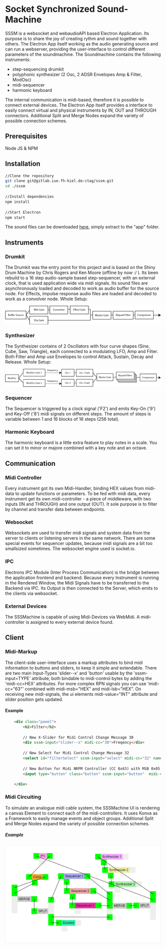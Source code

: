 # Socket Synchronized Sound-Machine

SSSM is a websocket and webaudioAPI based Electron Application. Its purpose is to share the joy of creating rythm and sound together with others. The Electron App itself working as the audio generating source and can run a webserver, providing the user-interface to control different parameters of the soundmachine. The Soundmachine contains the following instruments: 

- step-sequencing drumkit
- polyphonic synthesizer (2 Osc, 2 ADSR Envelopes Amp & Filter, ModOsc)
- midi-sequencer  
- harmonic keyboard

The internal communication is midi-based, therefore it is possible to connect external devices. The Electron App itself provides a interface to easily connect virtual and physical instruments by IN, OUT and THROUGH connectors. Additional Split and Merge Nodes expand the variety of possible connection schemes.

## Prerequisites

Node JS & NPM

## Installation

```bash 
//Clone the repository
git clone git@gitlab.iue.fh-kiel.de:ctag/sssm.git
cd ./sssm

//Install dependencies
npm install 

//Start Electron
npm start
```
The sound files can be downloaded [here](https://1drv.ms/u/s!AmcxqJSwsH0ueNdOsX3Dx2qmqoo), simply extract to the "app" folder.


## Instruments 

### Drumkit
The Drumkit was the entry point for this project and is based on the Shiny Drum Machine by Chris Rogers and Ken Moore (offline by now :/ ).
Its been rebuild to a 16 step audio-sample based step-sequencer, with an external clock, that is used application wide via midi signals. Its sound files are asynchronously loaded and decoded to work as audio buffer for the source node. For Effects, impulse response audio files are loaded and decoded to work as a convolver node. Whole Setup:

![alt text](./doc/images/DrumChain.png "Drumkit Setup")


### Synthesizer
The Synthesizer contains of 2 Oscillators with four curve shapes (Sine, Cube, Saw, Triangle), each connected to a modulating LFO, Amp and Filter. Both Filter and Amp use Envelopes to control Attack, Sustain, Decay and Release. Whole Setup:

![alt text](./doc/images/oscChain.png "Oscillator Setup")


### Sequencer
The Sequencer is triggered by a clock signal ('F2') and emits Key-On ('9') and Key-Off ('8') midi signals on different steps. The amount of steps is variable between 1 and 16 blocks of 16 steps (256 total).  

### Harmonic Keyboard
The harmonic keyboard is a little extra feature to play notes in a scale. You can set it to minor or majore combined with a key note and an octave.   


## Communication

### Midi Controller
Every instrument got its own Midi-Handler, binding HEX values from midi-data to update functions or parameters. To be fed with midi data, every instrument get its own  midi-controller - a piece of middleware, with two inputs (IN and THROUGH) and one output (OUT). It sole purpose is to filter by channel and transfer data between endpoints.

### Websocket
Websockets are used to transfer midi signals and system data from the server to clients or listening servers in the same network. There are some special events for sequencer updates, because midi signals are a bit too smallsized sometimes. The websocket engine used is socket.io.

### IPC
Electrons IPC Module (Inter Process Communication) is the bridge between the application frontend and backend. Because every Instrument is running in the Rendered Window, the Midi Signals have to be transferred to the Backend via IPC. Its Output is then connected to the Server, which emits to the clients via websocket. 

### External Devices
The SSSMachine is capable of using Midi-Devices via WebMidi. A midi-controller is assigned to every external device found.


## Client

### Midi-Markup
The client-side user-interface uses a markup attributes to bind midi information to buttons and sliders, to keep it simple and extendable. There are two main Input-Types 
'slider--x' and 'button' usable by the 'sssm-input=TYPE' attribute, both bindable to midi-control bytes by adding the 'midi-cc=HEX' attributes. For more complex RPN signals you can use 
'midi-cc="63"' combined with midi-msb="HEX" and midi-lsb="HEX". On receiving new midi-signals, the ui elements midi-value="INT" attribute and slider position gets updated.

#### Example
```html
    <div class="panel">
        <h2>Filter</h2>

        // New X-Slider for Midi Control Change Message 30
        <div sssm-input="slider--x" midi-cc="30">Freqency</div>
                                   
        // New Select for Midi Control Change Message 32
        <select id="filterSelect" sssm-input="select" midi-cc="32" name=""></select>  

        // New Button for Midi NRPM Controller (CC 0x63) with MSB 0x05 and LSB 0x51 
        <input type="button" class="button" sssm-input="button"  midi-cc="63"  midi-msb="05" midi-lsb="51">
 
    </div>
```

### Midi Circuiting
To simulate an analogue midi cable system, the SSSMachine UI is rendering a canvas Element to connect each of the midi-controllers. It uses Konva as a Framework to easily manage events and object groups. Additional Split and Merge Nodes expand the variety of possible connection schemes. 

##### Example
![alt text](./doc/images/midi_setup.jpg "One possible midi setup")

